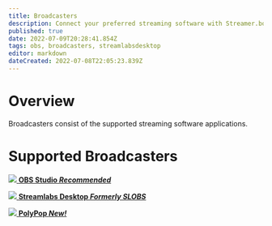 ```yaml
---
title: Broadcasters
description: Connect your preferred streaming software with Streamer.bot
published: true
date: 2022-07-09T20:28:41.854Z
tags: obs, broadcasters, streamlabsdesktop
editor: markdown
dateCreated: 2022-07-08T22:05:23.839Z
---
```


# Overview

Broadcasters consist of the supported streaming software applications.

# Supported Broadcasters

<section class="btn-grid my-5">
  
  [<img src="https://streamer.bot/img/integrations/obs.svg"/> **OBS Studio *Recommended***](/en/Broadcasters/OBS)

  [<img src="https://streamer.bot/img/integrations/streamlabs.png"/> **Streamlabs Desktop *Formerly SLOBS***](/en/Broadcasters/StreamlabsDesktop)

  [<img src="https://streamer.bot/img/integrations/polypop.png"/> **PolyPop *New!***](/en/Broadcasters/PolyPop)
  
</section>
